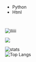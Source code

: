 - Python
- Html
 <br>
 
<img src="https://komarev.com/ghpvc/?username=iliiii&label=Profile%20views&color=0e75b6&style=flat" alt="iliiii" /> </p>
<img src="https://discord.c99.nl/widget/theme-2/852845185619591168.png">




![stats](https://github-readme-stats.vercel.app/api?username=SwishyW&show_icons=true&theme=graywhite)    
![Top Langs](https://github-readme-stats.vercel.app/api/top-langs/?username=SwishyW&layout=compact&theme=graywhite) 
